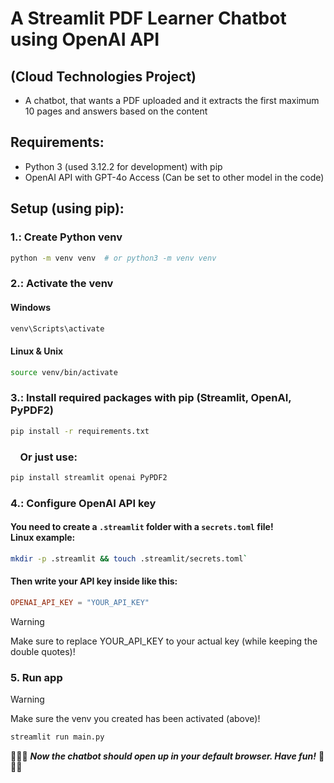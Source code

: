 # A Streamlit PDF Learner Chatbot using OpenAI API
## (Cloud Technologies Project)

- A chatbot, that wants a PDF uploaded and it extracts the first maximum 10 pages and answers based on the content

## Requirements:
- Python 3 (used 3.12.2 for development) with pip
- OpenAI API with GPT-4o Access (Can be set to other model in the code)

## Setup (using pip):

### 1.: Create Python venv

```bash
python -m venv venv  # or python3 -m venv venv
```

### 2.: Activate the venv

#### Windows
```bash
venv\Scripts\activate
```
#### Linux & Unix

```bash
source venv/bin/activate
```

### 3.: Install required packages with pip (Streamlit, OpenAI, PyPDF2)
```bash
pip install -r requirements.txt
```
### &nbsp;&nbsp;&nbsp;&nbsp;Or just use:
```bash
pip install streamlit openai PyPDF2
```

### 4.: Configure OpenAI API key

#### You need to create a `.streamlit` folder with a `secrets.toml` file! </br>Linux example:
```bash
mkdir -p .streamlit && touch .streamlit/secrets.toml`
```

#### Then write your API key inside like this:
```toml
OPENAI_API_KEY = "YOUR_API_KEY"
```
> [!WARNING]
> Make sure to replace YOUR_API_KEY to your actual key (while keeping the double quotes)!

### 5. Run app

> [!WARNING]
> Make sure the venv you created has been activated (above)!

```bash
streamlit run main.py
```

🥳🥳🥳
***Now the chatbot should open up in your default browser.
Have fun!***
🥳🥳🥳
